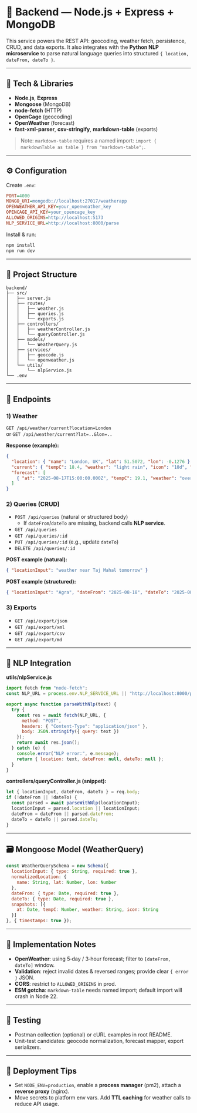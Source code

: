 # 🧱 Backend — Node.js + Express + MongoDB

This service powers the REST API: geocoding, weather fetch, persistence, CRUD, and data exports. It also integrates with the **Python NLP microservice** to parse natural language queries into structured `{ location, dateFrom, dateTo }`.

---

## 🔧 Tech & Libraries
- **Node.js**, **Express**
- **Mongoose** (MongoDB)
- **node-fetch** (HTTP)
- **OpenCage** (geocoding)
- **OpenWeather** (forecast)
- **fast-xml-parser**, **csv-stringify**, **markdown-table** (exports)

> Note: `markdown-table` requires a named import: `import { markdownTable as table } from "markdown-table";`.

---

## ⚙️ Configuration

Create `.env`:
```ini
PORT=4000
MONGO_URI=mongodb://localhost:27017/weatherapp
OPENWEATHER_API_KEY=your_openweather_key
OPENCAGE_API_KEY=your_opencage_key
ALLOWED_ORIGINS=http://localhost:5173
NLP_SERVICE_URL=http://localhost:8000/parse
```

Install & run:
```bash
npm install
npm run dev
```

---

## 🧩 Project Structure

```
backend/
├── src/
│   ├── server.js
│   ├── routes/
│   │   ├── weather.js
│   │   ├── queries.js
│   │   └── exports.js
│   ├── controllers/
│   │   ├── weatherController.js
│   │   └── queryController.js
│   ├── models/
│   │   └── WeatherQuery.js
│   ├── services/
│   │   ├── geocode.js
│   │   └── openweather.js
│   └── utils/
│       └── nlpService.js
└── .env
```

---

## 📡 Endpoints

### 1) Weather
`GET /api/weather/current?location=London`  
or `GET /api/weather/current?lat=..&lon=..`

**Response (example):**
```json
{
  "location": { "name": "London, UK", "lat": 51.5072, "lon": -0.1276 },
  "current": { "tempC": 18.4, "weather": "light rain", "icon": "10d", "at": "2025-08-17T12:00:00.000Z" },
  "forecast": [
    { "at": "2025-08-17T15:00:00.000Z", "tempC": 19.1, "weather": "overcast clouds", "icon": "04d" }
  ]
}
```

### 2) Queries (CRUD)
- `POST /api/queries` (natural or structured body)
  - If `dateFrom`/`dateTo` are missing, backend calls **NLP service**.
- `GET /api/queries`
- `GET /api/queries/:id`
- `PUT /api/queries/:id` (e.g., update `dateTo`)
- `DELETE /api/queries/:id`

**POST example (natural):**
```json
{ "locationInput": "weather near Taj Mahal tomorrow" }
```
**POST example (structured):**
```json
{ "locationInput": "Agra", "dateFrom": "2025-08-18", "dateTo": "2025-08-19" }
```

### 3) Exports
- `GET /api/export/json`
- `GET /api/export/xml`
- `GET /api/export/csv`
- `GET /api/export/md`

---

## 🧠 NLP Integration

**utils/nlpService.js**
```js
import fetch from "node-fetch";
const NLP_URL = process.env.NLP_SERVICE_URL || "http://localhost:8000/parse";

export async function parseWithNlp(text) {
  try {
    const res = await fetch(NLP_URL, {
      method: "POST",
      headers: { "Content-Type": "application/json" },
      body: JSON.stringify({ query: text })
    });
    return await res.json();
  } catch (e) {
    console.error("NLP error:", e.message);
    return { location: text, dateFrom: null, dateTo: null };
  }
}
```

**controllers/queryController.js (snippet):**
```js
let { locationInput, dateFrom, dateTo } = req.body;
if (!dateFrom || !dateTo) {
  const parsed = await parseWithNlp(locationInput);
  locationInput = parsed.location || locationInput;
  dateFrom = dateFrom || parsed.dateFrom;
  dateTo = dateTo || parsed.dateTo;
}
```

---

## 🗃️ Mongoose Model (WeatherQuery)

```js
const WeatherQuerySchema = new Schema({
  locationInput: { type: String, required: true },
  normalizedLocation: {
    name: String, lat: Number, lon: Number
  },
  dateFrom: { type: Date, required: true },
  dateTo: { type: Date, required: true },
  snapshots: [{
    at: Date, tempC: Number, weather: String, icon: String
  }]
}, { timestamps: true });
```

---

## 🧰 Implementation Notes

- **OpenWeather**: using 5‑day / 3‑hour forecast; filter to `[dateFrom, dateTo]` window.
- **Validation**: reject invalid dates & reversed ranges; provide clear `{ error }` JSON.
- **CORS**: restrict to `ALLOWED_ORIGINS` in prod.
- **ESM gotcha**: `markdown-table` needs named import; default import will crash in Node 22.

---

## 🧪 Testing

- Postman collection (optional) or cURL examples in root README.
- Unit-test candidates: geocode normalization, forecast mapper, export serializers.

---

## 🚀 Deployment Tips

- Set `NODE_ENV=production`, enable a **process manager** (pm2), attach a **reverse proxy** (nginx).
- Move secrets to platform env vars. Add **TTL caching** for weather calls to reduce API usage.
